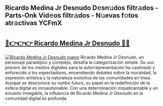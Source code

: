 ## Ricardo Medina Jr Desnudo D𝚎sn𝚞dos filtr𝚊dos - Parts-Onk Vid𝚎os filtr𝚊dos - N𝚞evas f𝚘tos atr𝚊ctivas YCFmX

# <h2><a href="http://mb7kd5.tromn.icu/?c=Ricardo+Medina+Jr+Desnudo">🔗👉👉👉 Ricardo Medina Jr Desnudo 🔗🔗</a></h2>

[![Ricardo Medina Jr Desnudo nuevo](https://i.imgur.com/pEAQMta.gif)](http://mb7kd5.tromn.icu/?c=Ricardo+Medina+Jr+Desnudo)
Ricardo Medina Jr Desnudo, un personaje paradójico y complejo, desafía la categorización simple. Su uso pionero de los medios digitales para la autorrepresentación ha cautivado y enfurecido a los espectadores, encendiendo debates sobre la moralidad, la expresión artística y la naturaleza evolutiva de las comunidades en línea. Aunque se desconoce su rumbo futuro, su papel en la redefinición de la esfera digital es incuestionable. Con una determinación inquebrantable y un encanto innegable, la influencia de Ricardo Medina Jr Desnudo en la comunidad digital es profunda.
